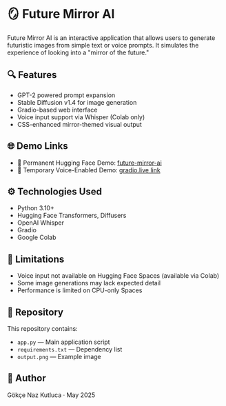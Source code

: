 # 🪞 Future Mirror AI

Future Mirror AI is an interactive application that allows users to generate futuristic images from simple text or voice prompts. It simulates the experience of looking into a "mirror of the future."

## 🔍 Features
- GPT-2 powered prompt expansion
- Stable Diffusion v1.4 for image generation
- Gradio-based web interface
- Voice input support via Whisper (Colab only)
- CSS-enhanced mirror-themed visual output

## 🌐 Demo Links
- 🔗 Permanent Hugging Face Demo: [future-mirror-ai](https://huggingface.co/spaces/gkcnaz/mirror)
- 🔗 Temporary Voice-Enabled Demo: [gradio.live link](https://80d11b0a7630a59da5.gradio.live)

## ⚙️ Technologies Used
- Python 3.10+
- Hugging Face Transformers, Diffusers
- OpenAI Whisper
- Gradio
- Google Colab

## 🚧 Limitations
- Voice input not available on Hugging Face Spaces (available via Colab)
- Some image generations may lack expected detail
- Performance is limited on CPU-only Spaces

## 📂 Repository
This repository contains:
- `app.py` — Main application script
- `requirements.txt` — Dependency list
- `output.png` — Example image

## 📜 Author
Gökçe Naz Kutluca · May 2025
